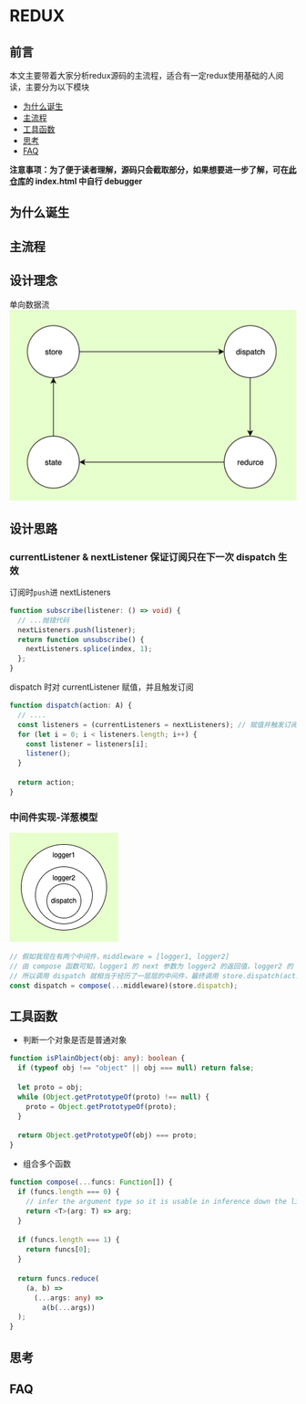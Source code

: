 # REDUX

## 前言

本文主要带着大家分析redux源码的主流程，适合有一定redux使用基础的人阅读，主要分为以下模块

- [为什么诞生](#为什么诞生)
- [主流程](#主流程)
- [工具函数](#工具函数)
- [思考](#思考)
- [FAQ](#faq)

**注意事项：为了便于读者理解，源码只会截取部分，如果想要进一步了解，可在[此仓库](https://github.com/ImDaret/reduxSaga-debugger)的 index.html 中自行 debugger**

## 为什么诞生



## 主流程

## 设计理念

单向数据流
[![流程](imgs/process.png)](https://github.com/ImDaret/redux-debugger/blob/main/imgs/process.png)

## 设计思路

### currentListener & nextListener 保证订阅只在下一次 dispatch 生效

订阅时`push`进 nextListeners

```ts
function subscribe(listener: () => void) {
  // ...抛错代码
  nextListeners.push(listener);
  return function unsubscribe() {
    nextListeners.splice(index, 1);
  };
}
```

dispatch 时对 currentListener 赋值，并且触发订阅

```ts
function dispatch(action: A) {
  // ....
  const listeners = (currentListeners = nextListeners); // 赋值并触发订阅
  for (let i = 0; i < listeners.length; i++) {
    const listener = listeners[i];
    listener();
  }

  return action;
}
```

### 中间件实现-洋葱模型

[![洋葱模型](imgs/onion.png)](https://github.com/ImDaret/redux-debugger/blob/main/imgs/onion.png)

```ts
// 假如我现在有两个中间件，middleware = [logger1, logger2]
// 由 compose 函数可知，logger1 的 next 参数为 logger2 的返回值，logger2 的 next参数为store.dispatch，如果有更多中间件，以此类推。注意：中间件只有执行 next 方法才会向下继续执行
// 所以调用 dispatch 就相当于经历了一层层的中间件，最终调用 store.dispatch(action)
const dispatch = compose(...middleware)(store.dispatch);
```

## 工具函数

- 判断一个对象是否是普通对象

```ts
function isPlainObject(obj: any): boolean {
  if (typeof obj !== "object" || obj === null) return false;

  let proto = obj;
  while (Object.getPrototypeOf(proto) !== null) {
    proto = Object.getPrototypeOf(proto);
  }

  return Object.getPrototypeOf(obj) === proto;
}
```

- 组合多个函数

```ts
function compose(...funcs: Function[]) {
  if (funcs.length === 0) {
    // infer the argument type so it is usable in inference down the line
    return <T>(arg: T) => arg;
  }

  if (funcs.length === 1) {
    return funcs[0];
  }

  return funcs.reduce(
    (a, b) =>
      (...args: any) =>
        a(b(...args))
  );
}
```

## 思考

## FAQ
